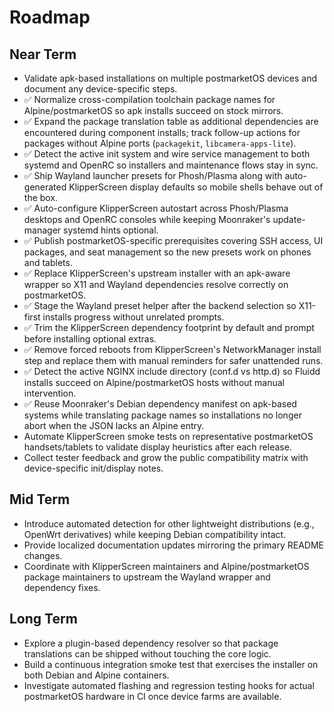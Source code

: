 # Roadmap

## Near Term
- Validate apk-based installations on multiple postmarketOS devices and document any device-specific steps.
- ✅ Normalize cross-compilation toolchain package names for Alpine/postmarketOS so apk installs succeed on stock mirrors.
- ✅ Expand the package translation table as additional dependencies are encountered during component installs; track follow-up actions for packages without Alpine ports (`packagekit`, `libcamera-apps-lite`).
- ✅ Detect the active init system and wire service management to both systemd and OpenRC so installers and maintenance flows stay in sync.
- ✅ Ship Wayland launcher presets for Phosh/Plasma along with auto-generated KlipperScreen display defaults so mobile shells behave out of the box.
- ✅ Auto-configure KlipperScreen autostart across Phosh/Plasma desktops and OpenRC consoles while keeping Moonraker's update-manager systemd hints optional.
- ✅ Publish postmarketOS-specific prerequisites covering SSH access, UI packages, and seat management so the new presets work on phones and tablets.
- ✅ Replace KlipperScreen's upstream installer with an apk-aware wrapper so X11 and Wayland dependencies resolve correctly on postmarketOS.
- ✅ Stage the Wayland preset helper after the backend selection so X11-first installs progress without unrelated prompts.
- ✅ Trim the KlipperScreen dependency footprint by default and prompt before installing optional extras.
- ✅ Remove forced reboots from KlipperScreen's NetworkManager install step and replace them with manual reminders for safer unattended runs.
- ✅ Detect the active NGINX include directory (conf.d vs http.d) so Fluidd installs succeed on Alpine/postmarketOS hosts without manual intervention.
- ✅ Reuse Moonraker's Debian dependency manifest on apk-based systems while translating package names so installations no longer abort when the JSON lacks an Alpine entry.
- Automate KlipperScreen smoke tests on representative postmarketOS handsets/tablets to validate display heuristics after each release.
- Collect tester feedback and grow the public compatibility matrix with device-specific init/display notes.

## Mid Term
- Introduce automated detection for other lightweight distributions (e.g., OpenWrt derivatives) while keeping Debian compatibility intact.
- Provide localized documentation updates mirroring the primary README changes.
- Coordinate with KlipperScreen maintainers and Alpine/postmarketOS package maintainers to upstream the Wayland wrapper and dependency fixes.

## Long Term
- Explore a plugin-based dependency resolver so that package translations can be shipped without touching the core logic.
- Build a continuous integration smoke test that exercises the installer on both Debian and Alpine containers.
- Investigate automated flashing and regression testing hooks for actual postmarketOS hardware in CI once device farms are available.
